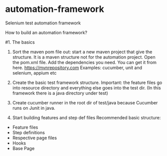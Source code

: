 # automation-framework
Selenium test automation framework


How to build an automation framework?

#1. The basics

1. Sort the maven pom file out: start a new maven project that give the structure.
It is a maven structure not for the automation project. Open the pom.xml file.
Add the dependencies you need. You can get it from here.  https://mvnrepository.com
Examples: cucumber, unit and selenium, appium etc

2. Create the basic test framework structure.
Important: the feature files go into resource directory and everything else goes into the test dir.
(In this framework there is a java directory under test)
3. Create cucumber runner in the root dir of test/java because Cucumber runs on Junit in java.
4. Start building features and step def files
Recommended basic structure:
- Feature files
- Step definitions
- Respective page files
- Hooks
- Base Page

